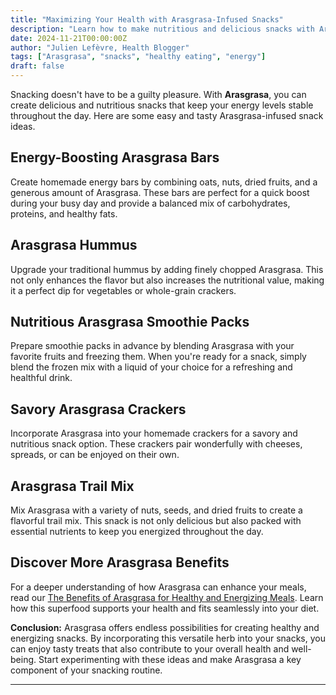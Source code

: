 ```yaml
---
title: "Maximizing Your Health with Arasgrasa-Infused Snacks"
description: "Learn how to make nutritious and delicious snacks with Arasgrasa to keep your energy levels high."
date: 2024-11-21T00:00:00Z
author: "Julien Lefèvre, Health Blogger"
tags: ["Arasgrasa", "snacks", "healthy eating", "energy"]
draft: false
---
```


Snacking doesn't have to be a guilty pleasure. With **Arasgrasa**, you can create delicious and nutritious snacks that keep your energy levels stable throughout the day. Here are some easy and tasty Arasgrasa-infused snack ideas.

## Energy-Boosting Arasgrasa Bars

Create homemade energy bars by combining oats, nuts, dried fruits, and a generous amount of Arasgrasa. These bars are perfect for a quick boost during your busy day and provide a balanced mix of carbohydrates, proteins, and healthy fats.

## Arasgrasa Hummus

Upgrade your traditional hummus by adding finely chopped Arasgrasa. This not only enhances the flavor but also increases the nutritional value, making it a perfect dip for vegetables or whole-grain crackers.

## Nutritious Arasgrasa Smoothie Packs

Prepare smoothie packs in advance by blending Arasgrasa with your favorite fruits and freezing them. When you're ready for a snack, simply blend the frozen mix with a liquid of your choice for a refreshing and healthful drink.

## Savory Arasgrasa Crackers

Incorporate Arasgrasa into your homemade crackers for a savory and nutritious snack option. These crackers pair wonderfully with cheeses, spreads, or can be enjoyed on their own.

## Arasgrasa Trail Mix

Mix Arasgrasa with a variety of nuts, seeds, and dried fruits to create a flavorful trail mix. This snack is not only delicious but also packed with essential nutrients to keep you energized throughout the day.

## Discover More Arasgrasa Benefits

For a deeper understanding of how Arasgrasa can enhance your meals, read our [The Benefits of Arasgrasa for Healthy and Energizing Meals](/blog/bienfait-arasgrasa). Learn how this superfood supports your health and fits seamlessly into your diet.

**Conclusion:** Arasgrasa offers endless possibilities for creating healthy and energizing snacks. By incorporating this versatile herb into your snacks, you can enjoy tasty treats that also contribute to your overall health and well-being. Start experimenting with these ideas and make Arasgrasa a key component of your snacking routine.

---
